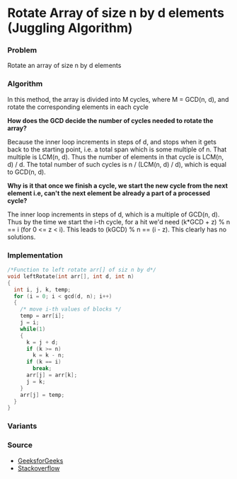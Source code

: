 # Rotate Array of size n by d elements \(Juggling Algorithm\)

### Problem

Rotate an array of size n by d elements

### Algorithm

In this method, the array is divided into M cycles, where M = GCD\(n, d\), and rotate the corresponding elements in each cycle

**How does the GCD decide the number of cycles needed to rotate the array?**

Because the inner loop increments in steps of d, and stops when it gets back to the starting point, i.e. a total span which is some multiple of n. That multiple is LCM\(n, d\). Thus the number of elements in that cycle is LCM\(n, d\) / d. The total number of such cycles is n / \(LCM\(n, d\) / d\), which is equal to GCD\(n, d\).

**Why is it that once we finish a cycle, we start the new cycle from the next element i.e, can't the next element be already a part of a processed cycle?**

The inner loop increments in steps of d, which is a multiple of GCD\(n, d\). Thus by the time we start the i-th cycle, for a hit we'd need \(k\*GCD + z\) % n == i \(for 0 &lt;= z &lt; i\). This leads to \(kGCD\) % n == \(i - z\). This clearly has no solutions.

### Implementation

```c
/*Function to left rotate arr[] of siz n by d*/
void leftRotate(int arr[], int d, int n)
{
  int i, j, k, temp;
  for (i = 0; i < gcd(d, n); i++)
  {
    /* move i-th values of blocks */
    temp = arr[i];
    j = i;
    while(1)
    {
      k = j + d;
      if (k >= n)
        k = k - n;
      if (k == i)
        break;
      arr[j] = arr[k];
      j = k;
    }
    arr[j] = temp;
  }
}
```

### Variants

### Source

* [GeeksforGeeks](http://www.geeksforgeeks.org/array-rotation/)
* [Stackoverflow](http://stackoverflow.com/questions/23321216/rotating-an-array-using-juggling-algorithm)



